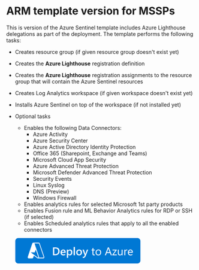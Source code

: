 # ARM template version for MSSPs

This is version of the Azure Sentinel template includes Azure Lighthouse delegations as part of the deployment. The template performs the following tasks:

- Creates resource group (if given resource group doesn't exist yet)
- Creates the **Azure Lighthouse** registration definition
- Creates the **Azure Lighthouse** registration assignments to the resource group that will contain the Azure Sentinel resources
- Creates Log Analytics workspace (if given workspace doesn't exist yet)
- Installs Azure Sentinel on top of the workspace (if not installed yet)
- Optional tasks
    - Enables the following Data Connectors: 
        + Azure Activity
        + Azure Security Center
        + Azure Active Directory Identity Protection
        + Office 365 (Sharepoint, Exchange and Teams)
        + Microsoft Cloud App Security
        + Azure Advanced Threat Protection
        + Microsoft Defender Advanced Threat Protection
        + Security Events
        + Linux Syslog
        + DNS (Preview)
        + Windows Firewall
    - Enables analytics rules for selected Microsoft 1st party products 
    - Enables Fusion rule and ML Behavior Analytics rules for RDP or SSH (if selected)
    - Enables Scheduled analytics rules that apply to all the enabled connectors 

    [![Deploy To Azure](https://raw.githubusercontent.com/Azure/azure-quickstart-templates/master/1-CONTRIBUTION-GUIDE/images/deploytoazure.svg?sanitize=true)](https://portal.azure.com/#create/Microsoft.Template/uri/https%3A%2F%2Fraw.githubusercontent.com%2FPatriotConsultingTech%2Fmxdr-lighthouse%2Fdevelop%2Fazure-sentinel%2FMSSPVersion%2Fmsspdeploy.json%3F/createUIDefinitionUri/https%3A%2F%2Fraw.githubusercontent.com%2FPatriotConsultingTech%2Fmxdr-lighthouse%2Fdevelop%2Fazure-sentinel%2FMSSPVersion%2FcreateUiDefinition.json)
